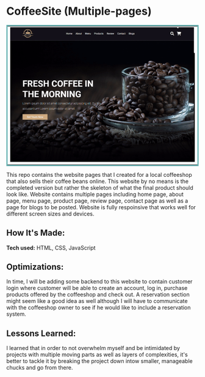 # CoffeeSite (Multiple-pages)

<table bordercolor="#66b2b2">
  <tr>
    <td width="100%"  style="align:center;" valign="top">
       <img src="https://github.com/Kaitlyn-Li/CoffeeSite/blob/main/Project5%20-%20Coffee%20Shop/coffeesite_output.gif" alt="a output gif displaying the website" />
  </tr>
    
</table>
This repo contains the website pages that I created for a local coffeeshop that also sells their coffee beans online. This website by no means is the completed version but rather the skeleton of what the final product should look like. Website contains multiple pages including home page, about page, menu page, product page, review page, contact page as well as a page for blogs to be posted. Website is fully respoinsive that works well for different screen sizes and devices. 

## How It's Made: 

**Tech used:** HTML, CSS, JavaScript

## Optimizations: 

In time, I will be adding some backend to this website to contain customer login where customer will be able to create an account, log in, purchase products offered by the coffeeshop and check out. A reservation section might seem like a good idea as well although I will have to communicate with the coffeeshop owner to see if he would like to include a reservation system. 

## Lessons Learned:

I learned that in order to not overwhelm myself and be intimidated by projects with multiple moving parts as well as layers of complexities, it's better to tackle it by breaking the project down intow smaller, manageable chucks and go from there. 


